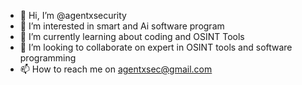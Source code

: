 - 👋 Hi, I’m @agentxsecurity
- 👀 I’m interested in smart and Ai software program
- 🌱 I’m currently learning about coding and OSINT Tools
- 💞️ I’m looking to collaborate on expert in OSINT tools and software programming
- 📫 How to reach me on agentxsec@gmail.com

<!---
agentxsecurity/agentxsecurity is a ✨ special ✨ repository because its `README.md` (this file) appears on your GitHub profile.
You can click the Preview link to take a look at your changes.
--->
